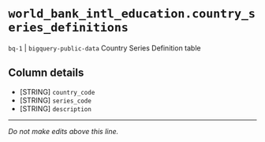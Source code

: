 # `world_bank_intl_education.country_series_definitions`
`bq-1` | `bigquery-public-data`
Country Series Definition table

## Column details
* [STRING]    `country_code`
* [STRING]    `series_code`
* [STRING]    `description`

-------------------------------------------------------------------------------
*Do not make edits above this line.*
